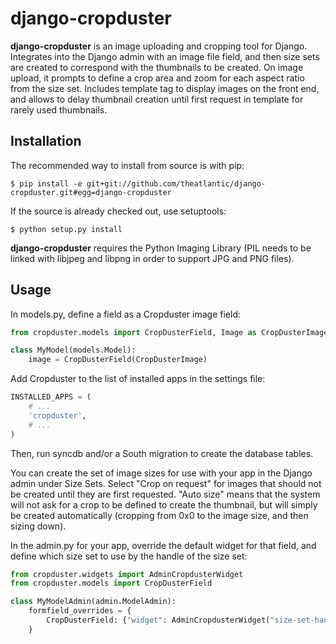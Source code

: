 django-cropduster
=================

**django-cropduster** is an image uploading and cropping tool for Django.
Integrates into the Django admin with an image file field, and then size sets
are created to correspond with the thumbnails to be created. On image upload,
it prompts to define a crop area and zoom for each aspect ratio from the size
set. Includes template tag to display images on the front end, and allows to
delay thumbnail creation until first request in template for rarely used
thumbnails.

Installation
------------

The recommended way to install from source is with pip:

    $ pip install -e git+git://github.com/theatlantic/django-cropduster.git#egg=django-cropduster

If the source is already checked out, use setuptools:

    $ python setup.py install

**django-cropduster** requires the Python Imaging Library (PIL needs to be linked
with libjpeg and libpng in order to support JPG and PNG files).

Usage
-----

In models.py, define a field as a Cropduster image field:

```python
from cropduster.models import CropDusterField, Image as CropDusterImage

class MyModel(models.Model):
    image = CropDusterField(CropDusterImage)
```

Add Cropduster to the list of installed apps in the settings file:

```python
INSTALLED_APPS = (
    # ...
    'cropduster',
    # ...
)
```

Then, run syncdb and/or a South migration to create the database tables.

You can create the set of image sizes for use with your app in the Django
admin under Size Sets. Select "Crop on request" for images that should not be
created until they are first requested. "Auto size" means that the system will
not ask for a crop to be defined to create the thumbnail, but will simply be
created automatically (cropping from 0x0 to the image size, and then sizing
down).

In the admin.py for your app, override the default widget for that field,
and define which size set to use by the handle of the size set:

```python
from cropduster.widgets import AdminCropdusterWidget
from cropduster.models import CropDusterField

class MyModelAdmin(admin.ModelAdmin):
    formfield_overrides = {
        CropDusterField: {"widget": AdminCropdusterWidget("size-set-handle")}
    }
```
